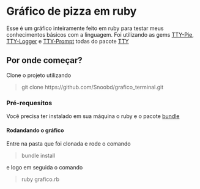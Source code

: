 <h1>Gráfico de pizza em ruby</h1>
Esse é um gráfico inteiramente feito em ruby para testar meus conhecimentos básicos com a linguagem.
Foi utilizando as gems <a href="http://github.com/piotrmurach/tty-pie">TTY-Pie</a>, <a href="https://github.com/piotrmurach/tty-logger">TTY-Logger</a> e <a href="https://github.com/piotrmurach/tty-prompt#ttyprompt-">TTY-Prompt</a> todas do pacote <a href="https://ttytoolkit.org/">TTY</a>

<h2>Por onde começar? </h2>
Clone o projeto utilizando <blockquote>git clone https://github.com/Snoobd/grafico_terminal.git </blockquote> 

<h3>Pré-requesitos</h3>
Você precisa ter instalado em sua máquina o ruby e o pacote <a href="https://bundler.io/">bundle</a>

<h4>Rodandando o gráfico</h4>
Entre na pasta que foi clonada e rode o comando <blockquote>bundle install</blockquote> e logo em seguida o comando <blockquote>ruby grafico.rb</blockquote>

